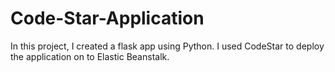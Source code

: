 # Code-Star-Application
In this project, I created a flask app using Python. I used CodeStar to deploy the application on to Elastic Beanstalk.
